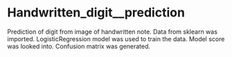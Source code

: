 # Handwritten_digit__prediction
Prediction of digit from image of handwritten note. 
Data from sklearn was imported. 
LogisticRegression model was used to train the data.
Model score was looked into. 
Confusion matrix was generated.
